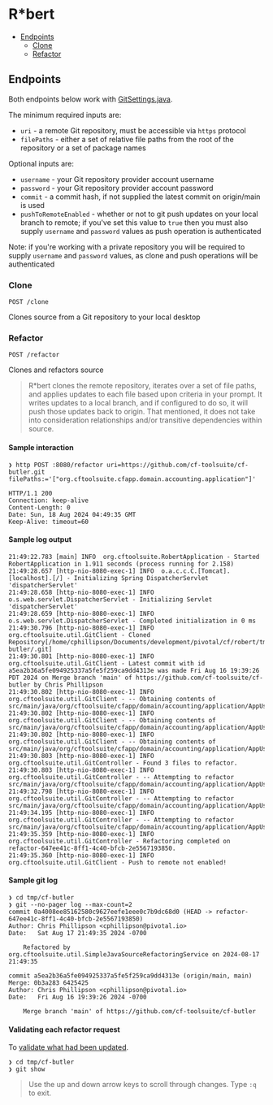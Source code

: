 # R*bert

* [Endpoints](#endpoints)
  * [Clone](#clone)
  * [Refactor](#refactor)

## Endpoints

Both endpoints below work with [GitSettings.java](../src/main/java/org/cftoolsuite/util/GitSettings.java).

The minimum required inputs are:

* `uri` - a remote Git repository, must be accessible via `https` protocol
* `filePaths` - either a set of relative file paths from the root of the repository or a set of package names

Optional inputs are:

* `username` - your Git repository provider account username
* `password` - your Git repository provider account password
* `commit` - a commit hash, if not supplied the latest commit on origin/main is used
* `pushToRemoteEnabled` - whether or not to git push updates on your local branch to remote; if you've set this value to `true` then you must also supply `username` and `password` values as push operation is authenticated

Note: if you're working with a private repository you will be required to supply `username` and `password` values, as clone and push operations will be authenticated

### Clone

```
POST /clone
```

Clones source from a Git repository to your local desktop

### Refactor

```
POST /refactor
```

Clones and refactors source

> R*bert clones the remote repository, iterates over a set of file paths, and applies updates to each file based upon criteria in your prompt.  It writes updates to a local branch, and if configured to do so, it will push those updates back to origin.  That mentioned, it does not take into consideration relationships and/or transitive dependencies within source.

#### Sample interaction

```
❯ http POST :8080/refactor uri=https://github.com/cf-toolsuite/cf-butler.git filePaths:='["org.cftoolsuite.cfapp.domain.accounting.application"]'

HTTP/1.1 200
Connection: keep-alive
Content-Length: 0
Date: Sun, 18 Aug 2024 04:49:35 GMT
Keep-Alive: timeout=60
```

#### Sample log output

```
21:49:22.783 [main] INFO  org.cftoolsuite.RobertApplication - Started RobertApplication in 1.911 seconds (process running for 2.158)
21:49:28.657 [http-nio-8080-exec-1] INFO  o.a.c.c.C.[Tomcat].[localhost].[/] - Initializing Spring DispatcherServlet 'dispatcherServlet'
21:49:28.658 [http-nio-8080-exec-1] INFO  o.s.web.servlet.DispatcherServlet - Initializing Servlet 'dispatcherServlet'
21:49:28.659 [http-nio-8080-exec-1] INFO  o.s.web.servlet.DispatcherServlet - Completed initialization in 0 ms
21:49:30.796 [http-nio-8080-exec-1] INFO  org.cftoolsuite.util.GitClient - Cloned Repository[/home/cphillipson/Documents/development/pivotal/cf/robert/tmp/cf-butler/.git]
21:49:30.801 [http-nio-8080-exec-1] INFO  org.cftoolsuite.util.GitClient - Latest commit with id a5ea2b36a5fe094925337a5fe5f259ca9dd4313e was made Fri Aug 16 19:39:26 PDT 2024 on Merge branch 'main' of https://github.com/cf-toolsuite/cf-butler by Chris Phillipson
21:49:30.802 [http-nio-8080-exec-1] INFO  org.cftoolsuite.util.GitClient - -- Obtaining contents of src/main/java/org/cftoolsuite/cfapp/domain/accounting/application/AppUsageMonthly.java
21:49:30.802 [http-nio-8080-exec-1] INFO  org.cftoolsuite.util.GitClient - -- Obtaining contents of src/main/java/org/cftoolsuite/cfapp/domain/accounting/application/AppUsageReport.java
21:49:30.802 [http-nio-8080-exec-1] INFO  org.cftoolsuite.util.GitClient - -- Obtaining contents of src/main/java/org/cftoolsuite/cfapp/domain/accounting/application/AppUsageYearly.java
21:49:30.803 [http-nio-8080-exec-1] INFO  org.cftoolsuite.util.GitController - Found 3 files to refactor.
21:49:30.803 [http-nio-8080-exec-1] INFO  org.cftoolsuite.util.GitController - -- Attempting to refactor src/main/java/org/cftoolsuite/cfapp/domain/accounting/application/AppUsageMonthly.java
21:49:32.798 [http-nio-8080-exec-1] INFO  org.cftoolsuite.util.GitController - -- Attempting to refactor src/main/java/org/cftoolsuite/cfapp/domain/accounting/application/AppUsageYearly.java
21:49:34.195 [http-nio-8080-exec-1] INFO  org.cftoolsuite.util.GitController - -- Attempting to refactor src/main/java/org/cftoolsuite/cfapp/domain/accounting/application/AppUsageReport.java
21:49:35.359 [http-nio-8080-exec-1] INFO  org.cftoolsuite.util.GitController - Refactoring completed on refactor-647ee41c-8ff1-4c40-bfcb-2e5567193850.
21:49:35.360 [http-nio-8080-exec-1] INFO  org.cftoolsuite.util.GitClient - Push to remote not enabled!
```

#### Sample git log

```
❯ cd tmp/cf-butler
❯ git --no-pager log --max-count=2
commit 0a4008ee85162580c9627eefe1eee0c7b9dc68d0 (HEAD -> refactor-647ee41c-8ff1-4c40-bfcb-2e5567193850)
Author: Chris Phillipson <cphillipson@pivotal.io>
Date:   Sat Aug 17 21:49:35 2024 -0700

    Refactored by org.cftoolsuite.util.SimpleJavaSourceRefactoringService on 2024-08-17 21:49:35

commit a5ea2b36a5fe094925337a5fe5f259ca9dd4313e (origin/main, main)
Merge: 0b3a283 6425425
Author: Chris Phillipson <cphillipson@pivotal.io>
Date:   Fri Aug 16 19:39:26 2024 -0700

    Merge branch 'main' of https://github.com/cf-toolsuite/cf-butler
```

#### Validating each refactor request

To [validate what had been updated](https://stackoverflow.com/questions/9903541/finding-diff-between-current-and-last-version).

```
❯ cd tmp/cf-butler
❯ git show
```
> Use the up and down arrow keys to scroll through changes.  Type `:q` to exit.
